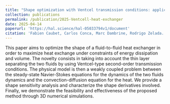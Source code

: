 ```yaml
---
title: "Shape optimization with Ventcel transmission conditions: application to the design of a heat exchanger"
collection: publications
permalink: /publication/2025-Ventcell-heat-exchanger
date: 2025-04-14
paperurl: 'https://hal.science/hal-05033794v1/document'
citation: 'Fabien Caubet, Carlos Conca, Marc Dambrine, Rodrigo Zelada. Shape optimization with Ventcel transmission conditions: application to the design of a heat exchanger. 2025. (hal-05033794) '
---
```


This paper aims to optimize the shape of a fluid-to-fluid heat exchanger in order to maximize heat exchange under constraints of energy dissipation and volume. The novelty consists in taking into account the thin layer separating the two fluids by using Ventcel-type second-order transmission conditions. The physical model is then a weakly coupled problem between the steady-state Navier-Stokes equations for the dynamics of the two fluids dynamics and the convection-diffusion equation for the heat. We provide a shape sensitivity analysis and characterize the shape derivatives involved. Finally, we demonstrate the feasibility and effectiveness of the proposed method through 3D numerical simulations.